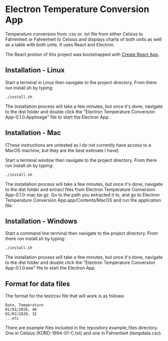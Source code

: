 # Electron Temperature Conversion App
Temperature conversion from .csv or .txt file from either Celsius to Fahrenheit or Fahrenheit to Celsius and displays charts of both units as well as a table with both units. It uses React and Electron.

The React protion of this project was bootstrapped with [Create React App](https://github.com/facebook/create-react-app).

## Installation - Linux

Start a terminal in Linux then navigate to the project directory. From there run install.sh by typing:

`./install.sh`

The installation process will take a few minutes, but once it's done, navigate to the dist folder and double click the "Electron Temperature Conversion App-0.1.0.AppImage" file to start the Electron App. 

## Installation - Mac 

(These instructions are untested as I do not currently have access to a MacOS machine, but they are the best estimate I have)

Start a terminal window then navigate to the project directory. From there run install.sh by typing:

`./install.sh`

The installation process will take a few minutes, but once it's done, navigate to the dist folder and extract files from Electron Temperature Conversion App-0.1.0-mac.tar.gz. Go to the path you extracted it to, and go to Electron Temperature Conversion App.app/Contents/MacOS and run the application file. 

## Installation - Windows

Start a command line terminal then navigate to the project directory. From there run install.sh by typing:

`./install.sh`

The installation process will take a few minutes, but once it's done, navigate to the dist folder and double click the "Electron Temperature Conversion App-0.1.0.exe" file to start the Electron App. 

## Format for data files

The format for the text/csv file that will work is as follows:

```
Date, Temperature
01/01/2020, 40
01/02/2020, 32
...etc
```

There are example files included in the repository example_files directory. One in Celsius (KORD-1994-01-C.txt) and one in Fahrenheit (tempdata.csv). 

